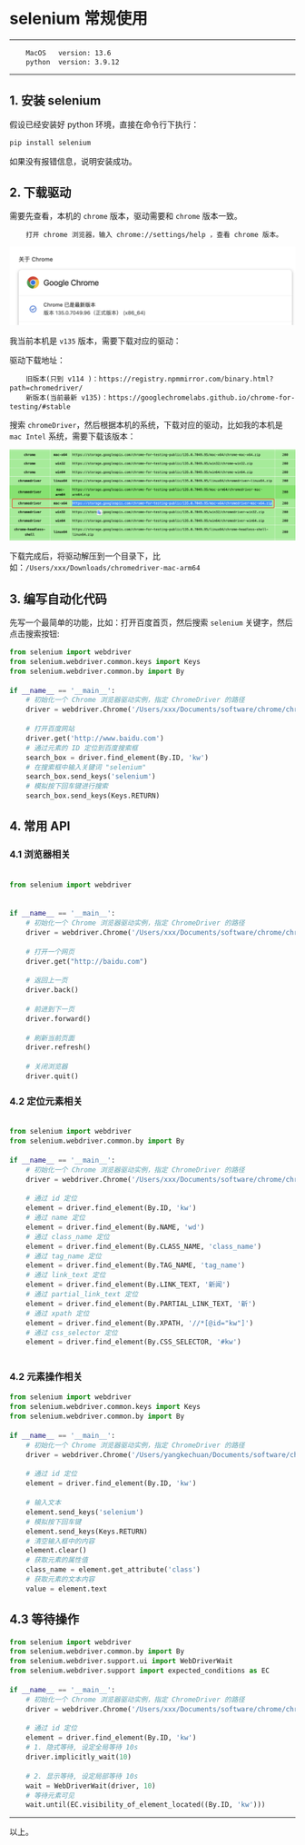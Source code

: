 # selenium 常规使用

---
        
        MacOS   version: 13.6
        python  version: 3.9.12
        



---


## 1. 安装 selenium

假设已经安装好 python 环境，直接在命令行下执行：

```bash
pip install selenium
```

如果没有报错信息，说明安装成功。


## 2. 下载驱动

需要先查看，本机的 `chrome` 版本，驱动需要和 `chrome` 版本一致。

        打开 chrome 浏览器，输入 chrome://settings/help ，查看 chrome 版本。


![chrome_version](../images/selenium_01.png)


我当前本机是 `v135` 版本，需要下载对应的驱动：

驱动下载地址：

        旧版本(只到 v114 )：https://registry.npmmirror.com/binary.html?path=chromedriver/
        新版本(当前最新 v135)：https://googlechromelabs.github.io/chrome-for-testing/#stable



搜索 `chromeDriver`，然后根据本机的系统，下载对应的驱动，比如我的本机是 `mac Intel` 系统，需要下载该版本：

![driver_version](../images/selenium_02.png)


下载完成后，将驱动解压到一个目录下，比如：`/Users/xxx/Downloads/chromedriver-mac-arm64`



## 3. 编写自动化代码

先写一个最简单的功能，比如：打开百度首页，然后搜索 `selenium` 关键字，然后点击搜索按钮:


```python
from selenium import webdriver
from selenium.webdriver.common.keys import Keys
from selenium.webdriver.common.by import By

if __name__ == '__main__':
    # 初始化一个 Chrome 浏览器驱动实例，指定 ChromeDriver 的路径
    driver = webdriver.Chrome('/Users/xxx/Documents/software/chrome/chromedriver')

    # 打开百度网站
    driver.get('http://www.baidu.com')
    # 通过元素的 ID 定位到百度搜索框
    search_box = driver.find_element(By.ID, 'kw')
    # 在搜索框中输入关键词 "selenium"
    search_box.send_keys('selenium')
    # 模拟按下回车键进行搜索
    search_box.send_keys(Keys.RETURN)

```


## 4. 常用 API


### 4.1 浏览器相关


```python

from selenium import webdriver


if __name__ == '__main__':
    # 初始化一个 Chrome 浏览器驱动实例，指定 ChromeDriver 的路径
    driver = webdriver.Chrome('/Users/xxx/Documents/software/chrome/chromedriver')

    # 打开一个网页
    driver.get("http://baidu.com")

    # 返回上一页
    driver.back()

    # 前进到下一页
    driver.forward()

    # 刷新当前页面
    driver.refresh()

    # 关闭浏览器
    driver.quit()
```

### 4.2 定位元素相关


```python

from selenium import webdriver
from selenium.webdriver.common.by import By

if __name__ == '__main__':
    # 初始化一个 Chrome 浏览器驱动实例，指定 ChromeDriver 的路径
    driver = webdriver.Chrome('/Users/xxx/Documents/software/chrome/chromedriver')

    # 通过 id 定位
    element = driver.find_element(By.ID, 'kw')
    # 通过 name 定位
    element = driver.find_element(By.NAME, 'wd')
    # 通过 class_name 定位
    element = driver.find_element(By.CLASS_NAME, 'class_name')
    # 通过 tag_name 定位
    element = driver.find_element(By.TAG_NAME, 'tag_name')
    # 通过 link_text 定位
    element = driver.find_element(By.LINK_TEXT, '新闻')
    # 通过 partial_link_text 定位
    element = driver.find_element(By.PARTIAL_LINK_TEXT, '新')
    # 通过 xpath 定位
    element = driver.find_element(By.XPATH, '//*[@id="kw"]')
    # 通过 css_selector 定位
    element = driver.find_element(By.CSS_SELECTOR, '#kw')
        
```


### 4.2 元素操作相关

```python
from selenium import webdriver
from selenium.webdriver.common.keys import Keys
from selenium.webdriver.common.by import By

if __name__ == '__main__':
    # 初始化一个 Chrome 浏览器驱动实例，指定 ChromeDriver 的路径
    driver = webdriver.Chrome('/Users/yangkechuan/Documents/software/chrome/chromedriver')

    # 通过 id 定位
    element = driver.find_element(By.ID, 'kw')

    # 输入文本
    element.send_keys('selenium')
    # 模拟按下回车键
    element.send_keys(Keys.RETURN)
    # 清空输入框中的内容
    element.clear()
    # 获取元素的属性值
    class_name = element.get_attribute('class')
    # 获取元素的文本内容
    value = element.text

```


## 4.3 等待操作


```python
from selenium import webdriver
from selenium.webdriver.common.by import By
from selenium.webdriver.support.ui import WebDriverWait
from selenium.webdriver.support import expected_conditions as EC

if __name__ == '__main__':
    # 初始化一个 Chrome 浏览器驱动实例，指定 ChromeDriver 的路径
    driver = webdriver.Chrome('/Users/xxx/Documents/software/chrome/chromedriver')

    # 通过 id 定位
    element = driver.find_element(By.ID, 'kw')
    # 1. 隐式等待, 设定全局等待 10s
    driver.implicitly_wait(10)

    # 2. 显示等待, 设定局部等待 10s
    wait = WebDriverWait(driver, 10)
    # 等待元素可见
    wait.until(EC.visibility_of_element_located((By.ID, 'kw')))

```


---

以上。